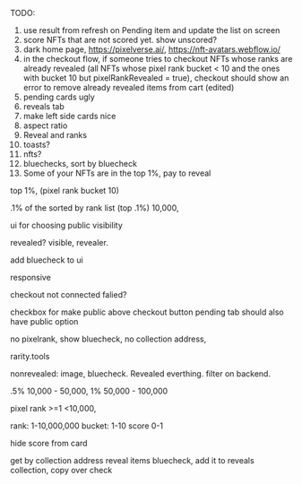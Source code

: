 TODO:

1. use result from refresh on Pending item and update the list on screen
2. score NFTs that are not scored yet. show unscored?
3. dark home page, https://pixelverse.ai/, https://nft-avatars.webflow.io/
4. in the checkout flow, if someone tries to checkout NFTs whose ranks are already revealed (all NFTs whose pixel rank bucket < 10 and the ones with bucket 10 but pixelRankRevealed = true), checkout should show an error to remove already revealed items from cart (edited)
5. pending cards ugly
6. reveals tab
7. make left side cards nice
8. aspect ratio
9. Reveal and ranks
10. toasts?
11. nfts?
12. bluechecks, sort by bluecheck
13. Some of your NFTs are in the top 1%, pay to reveal

top 1%, (pixel rank bucket 10)

.1% of the sorted by rank list (top .1%) 10,000,

ui for choosing public visibility

revealed? visible, revealer.

add bluecheck to ui

responsive

checkout not connected falied?

checkbox for make public above checkout button
pending tab should also have public option

no pixelrank, show bluecheck, no collection address,

rarity.tools

nonrevealed: image, bluecheck. Revealed everthing. filter on backend.

.5% 10,000 - 50,000,
1% 50,000 - 100,000

pixel rank >=1 <10,000,

rank: 1-10,000,000
bucket: 1-10
score 0-1

hide score from card

get by collection address
reveal items bluecheck, add it to reveals collection, copy over check
